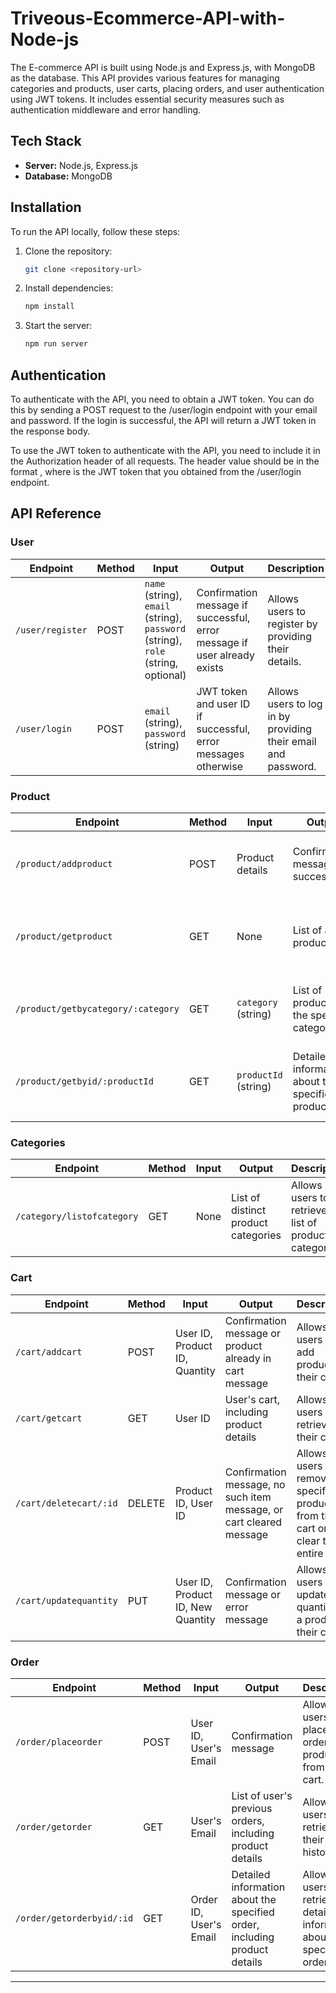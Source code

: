 
# Triveous-Ecommerce-API-with-Node-js


The E-commerce API is built using Node.js and Express.js, with MongoDB as the database. This API provides various features for managing categories and products, user carts, placing orders, and user authentication using JWT tokens. It includes essential security measures such as authentication middleware and error handling.

## Tech Stack

- **Server:** Node.js, Express.js
- **Database:** MongoDB

## Installation

To run the API locally, follow these steps:

1. Clone the repository:

   ```bash
   git clone <repository-url>
   ```

2. Install dependencies:

   ```bash
   npm install
   ```

3. Start the server:

   ```bash
   npm run server
   ```

## Authentication
To authenticate with the API, you need to obtain a JWT token. You can do this by sending a POST request to the /user/login endpoint with your email and password. If the login is successful, the API will return a JWT token in the response body.

To use the JWT token to authenticate with the API, you need to include it in the Authorization header of all requests. The header value should be in the format <token>, where <token> is the JWT token that you obtained from the /user/login endpoint.


## API Reference

### User

| Endpoint          | Method | Input                                       | Output                                                  | Description                                     |
|-------------------|--------|---------------------------------------------|----------------------------------------------------------|-------------------------------------------------|
| `/user/register`  | POST   | `name` (string), `email` (string), `password` (string), `role` (string, optional) | Confirmation message if successful, error message if user already exists | Allows users to register by providing their details. |
| `/user/login`     | POST   | `email` (string), `password` (string)       | JWT token and user ID if successful, error messages otherwise | Allows users to log in by providing their email and password. |


### Product

| Endpoint          | Method | Input                                       | Output                                                  | Description                                     |
|-------------------|--------|---------------------------------------------|----------------------------------------------------------|-------------------------------------------------|
| `/product/addproduct`    | POST   | Product details                            | Confirmation message if successful                        | Allows authorized users to add a new product.   |
| `/product/getproduct`    | GET    | None                                        | List of all products                                      | Allows users to retrieve a list of all available products. |
| `/product/getbycategory/:category` | GET | `category` (string)                        | List of products in the specified category                 | Allows users to retrieve products by category.    |
| `/product/getbyid/:productId` | GET  | `productId` (string)                       | Detailed information about the specified product          | Allows users to retrieve product details by ID.     |


### Categories

| Endpoint          | Method | Input                                       | Output                                                  | Description                                     |
|-------------------|--------|---------------------------------------------|----------------------------------------------------------|-------------------------------------------------|
| `/category/listofcategory` | GET | None                                   | List of distinct product categories                        | Allows users to retrieve a list of product categories. |


### Cart

| Endpoint          | Method | Input                                       | Output                                                  | Description                                     |
|-------------------|--------|---------------------------------------------|----------------------------------------------------------|-------------------------------------------------|
| `/cart/addcart`   | POST   | User ID, Product ID, Quantity              | Confirmation message or product already in cart message   | Allows users to add products to their cart.       |
| `/cart/getcart`   | GET    | User ID                                     | User's cart, including product details                    | Allows users to retrieve their cart.              |
| `/cart/deletecart/:id` | DELETE | Product ID, User ID                     | Confirmation message, no such item message, or cart cleared message | Allows users to remove a specific product from their cart or clear the entire cart. |
| `/cart/updatequantity` | PUT | User ID, Product ID, New Quantity      | Confirmation message or error message                     | Allows users to update the quantity of a product in their cart. |

### Order

| Endpoint          | Method | Input                                       | Output                                                  | Description                                     |
|-------------------|--------|---------------------------------------------|----------------------------------------------------------|-------------------------------------------------|
| `/order/placeorder`    | POST   | User ID, User's Email                     | Confirmation message                                      | Allows users to place an order with products from their cart. |
| `/order/getorder`      | GET    | User's Email                               | List of user's previous orders, including product details | Allows users to retrieve their order history.     |
| `/order/getorderbyid/:id`  | GET    | Order ID, User's Email                    | Detailed information about the specified order, including product details | Allows users to retrieve detailed information about a specific order. |

---
